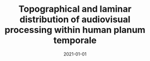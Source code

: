 ---
title: "Topographical and laminar distribution of audiovisual processing within human planum temporale"
date: 2021-01-01
authors_string: Y. Chai, T. Liu, S. Marrett, L. Li, A. Khojandi, D.A. Handwerker, A. Alink, L. Muckli, Peter Bandettini
authors:
   - Y. Chai
   - T. Liu
   - S. Marrett
   - L. Li
   - A. Khojandi
   - D.A. Handwerker
   - A. Alink
   - L. Muckli
   - Peter Bandettini
author_ids:
   - yuhui_chai
   - arman_khojandi
   - daniel_handwerker
   - peter_bandettini
journal: 'Progress in Neurobiology'
volume: 
issue: 
pages: 
book_title: ''
publisher: ''
abstract: ''
project_id: layer_fmri
paper_url: https://www.sciencedirect.com/science/article/pii/S0301008221001350
doi: https://doi.org/10.1016/j.pneurobio.2021.102121
data_loc: ''
code_loc: 'https://github.com/yuhuichai/Audiovisual_in_PT'
file: '/assets/publications//assets/publications/'
file_name: '/assets/publications/'
type: journal_article
pub_str: ' (2021) Progress in Neurobiology '
layout: publication 
---